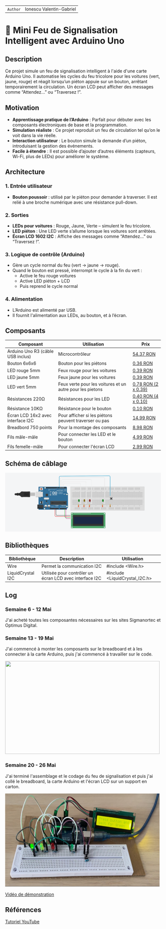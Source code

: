 | | |
|-|-|
|`Author` | Ionescu Valentin-Gabriel

# 🚦 Mini Feu de Signalisation Intelligent avec Arduino Uno

## Description

Ce projet simule un feu de signalisation intelligent à l'aide d'une carte Arduino Uno. Il automatise les cycles du feu tricolore pour les voitures (vert, jaune, rouge) et réagit lorsqu’un piéton appuie sur un bouton, arrêtant temporairement la circulation. Un écran LCD peut afficher des messages comme “Attendez...” ou “Traversez !”.

## Motivation

- **Apprentissage pratique de l’Arduino** : Parfait pour débuter avec les composants électroniques de base et la programmation.
- **Simulation réaliste** : Ce projet reproduit un feu de circulation tel qu’on le voit dans la vie réelle.
- **Interaction utilisateur** : Le bouton simule la demande d’un piéton, introduisant la gestion des événements.
- **Facile à étendre** : Il est possible d’ajouter d’autres éléments (capteurs, Wi-Fi, plus de LEDs) pour améliorer le système.

## Architecture

### 1. Entrée utilisateur
- **Bouton poussoir** : utilisé par le piéton pour demander à traverser. Il est relié à une broche numérique avec une résistance pull-down.

### 2. Sorties
- **LEDs pour voitures** : Rouge, Jaune, Verte – simulent le feu tricolore.
- **LED piéton** : Une LED verte s’allume lorsque les voitures sont arrêtées.
- **Écran LCD 1602 I2C** : Affiche des messages comme “Attendez...” ou “Traversez !”.

### 3. Logique de contrôle (Arduino)
- Gère un cycle normal du feu (vert → jaune → rouge).
- Quand le bouton est pressé, interrompt le cycle à la fin du vert :
  - Active le feu rouge voitures
  - Active LED piéton + LCD
  - Puis reprend le cycle normal

### 4. Alimentation
- L’Arduino est alimenté par USB.
- Il fournit l'alimentation aux LEDs, au bouton, et à l’écran.

## Composants

| Composant | Utilisation | Prix |
|--------|--------|-------|
| Arduino Uno R3 (câble USB inclus) | Microcontrôleur | [54.37 RON](https://www.optimusdigital.ro/ro/placi-avr/4561-placa-de-dezvoltare-compatibila-cu-arduino-uno-r3-atmega328p-atmega16u2-cablu-50-cm.html?search_query=arduino+uno&results=129) |
| Bouton 6x6x6 | Bouton pour les piétons | [0.36 RON](https://www.optimusdigital.ro/ro/butoane-i-comutatoare/1119-buton-6x6x6.html?search_query=buton&results=212) |
| LED rouge 5mm | Feux rouge pour les voitures | [0.39 RON](https://www.optimusdigital.ro/ro/optoelectronice-led-uri/29-led-set-3-culori-x-10-pcs-fiecare.html?search_query=led+rosu&results=166) |
| LED jaune 5mm | Feux jaune pour les voitures | [0.39 RON](https://www.optimusdigital.ro/ro/optoelectronice-led-uri/37-led-galben.html?search_query=led+galben&results=51) |
| LED vert 5mm | Feux verte pour les voitures et un autre pour les pietons | [0.78 RON (2 x 0.39)](https://www.optimusdigital.ro/ro/optoelectronice-led-uri/38-led-verde.html?search_query=led+verde&results=90) |
| Résistances 220Ω | Résistances pour les LED | [0.40 RON (4 x 0.10)](https://www.optimusdigital.ro/ro/componente-electronice-rezistoare/10958-rezistor-05w-220.html?search_query=rezistor+220&results=22) |
| Résistance 10KΩ | Résistance pour le bouton | [0.10 RON](https://www.optimusdigital.ro/ro/componente-electronice-rezistoare/1088-rezistor-025w-100k.html?search_query=rezistor+10k&results=13) |
| Écran LCD 16x2 avec interface I2C | Pour afficher si les piétons peuvent traverser ou pas | [14.99 RON](https://www.optimusdigital.ro/ro/optoelectronice-lcd-uri/62-lcd-1602-cu-interfata-i2c-si-backlight-galben-verde.html?search_query=lcd+i2c&results=17) |
| Breadbord 750 points | Pour la montage des composants | [8.98 RON](https://www.optimusdigital.ro/ro/prototipare-breadboard-uri/13245-breadboard-750-puncte.html?search_query=breadboard&results=126) |
| Fils mâle-mâle | Pour connecter les LED et le bouton | [4.99 RON](https://www.optimusdigital.ro/ro/fire-fire-mufate/884-set-fire-tata-tata-40p-10-cm.html?search_query=fir+tata+tata&results=111) |
| Fils femelle-mâle | Pour connecter l'écran LCD | [2.99 RON](https://www.optimusdigital.ro/ro/fire-fire-mufate/650-fire-colorate-mama-tata-10p.html?search_query=fire+tata+mama&results=35) |

## Schéma de câblage

![Schéma de câblage](./schema.png)

## Bibliothèques

| Bibliothèque | Description | Utilisation |
|---------|-------------|-------|
| Wire | Permet la communication I2C | #include <Wire.h> |
| LiquidCrystal I2C | Utilisée pour contrôler un écran LCD avec interface I2C | #include <LiquidCrystal_I2C.h> |

## Log

### Semaine 6 - 12 Mai
J'ai acheté toutes les composantes nécessaires sur les sites Sigmanortec et Optimus Digital.

### Semaine 13 - 19 Mai
J'ai commencé à monter les composants sur le breadboard et à les connecter à la carte Arduino, puis j'ai commencé à travailler sur le code.

<img src="montage.png" width="500" height="300">

### Semaine 20 - 26 Mai
J'ai terminé l'assemblage et le codage du feu de signalisation et puis j'ai collé le breadboard, la carte Arduino et l'écran LCD sur un support en carton.

<img src="final.png" width="500" height="300">

[Vidéo de démonstration](./demo.mov)

## Références
[Tutoriel YouTube](https://www.youtube.com/watch?v=PYgPImkcu-Q&ab_channel=Asali)

 
